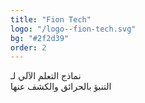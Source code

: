 ```yaml
---
title: "Fion Tech"
logo: "/logo--fion-tech.svg"
bg: "#2f2d39"
order: 2
---
```

<p class="text-[1.4rem] text-center">
    نماذج التعلم الآلي لـ
    <br />
    التنبؤ بالحرائق والكشف عنها
</p>